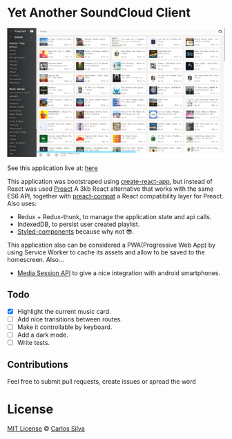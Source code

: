 # Yet Another SoundCloud Client

![Captura de tela_2018-01-08_21-47-06 (1)](./screenshot.png)

See this application live at: [here](http://carlosqsilva.github.io/YASCC)

This application was bootstraped using [create-react-app](https://github.com/facebook/create-react-app), but instead of React was used [Preact](https://github.com/developit/preact/) A 3kb React alternative that works with the same ES6 API, together with [preact-compat](https://github.com/developit/preact-compat) a React compatibility layer for Preact. Also uses:

- Redux + Redux-thunk, to manage the application state and api calls.
- IndexedDB, to persist user created playlist.
- [Styled-components](https://github.com/styled-components) because why not 😎.

This application also can be considered a PWA(Progressive Web App) by using Service Worker to cache its assets and allow to be saved to the homescreen. Also...

- [Media Session API](https://developer.mozilla.org/en-US/docs/Web/API/Media_Session_API) to give a nice integration with android smartphones.

## Todo

- [x] Highlight the current music card.
- [ ] Add nice transitions between routes.
- [ ] Make it controllable by keyboard.
- [ ] Add a dark mode.
- [ ] Write tests.

## Contributions

Feel free to submit pull requests, create issues or spread the word

# License

[MIT License](./LICENSE) © [Carlos Silva](carloseng.com)
